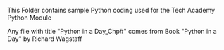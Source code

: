 This Folder contains sample Python coding used for the Tech Academy Python Module

Any file with title "Python in a Day_Chp#" comes from Book "Python in a Day" by Richard Wagstaff
